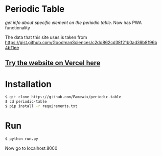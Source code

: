 # Periodic Table
*get info about specific element on the periodic table.* Now has PWA functionality

The data that this site uses is taken from https://gist.github.com/GoodmanSciences/c2dd862cd38f21b0ad36b8f96b4bf1ee

## [Try the website on Vercel here](https://periodic-table-gilt.vercel.app/)


Installation
=============
```sh
$ git clone https://github.com/Famewix/periodic-table
$ cd periodic-table
$ pip install -r requirements.txt
```
Run
=============
```sh
$ python run.py
```
Now go to localhost:8000
